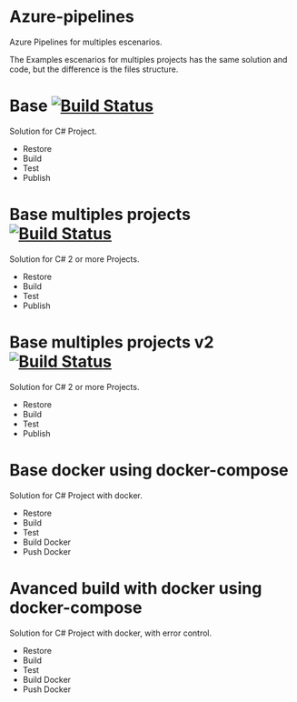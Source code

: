 # Azure-pipelines
Azure Pipelines for multiples escenarios.

The Examples escenarios for multiples projects has the same solution and code, but the difference is the files structure.


# Base [![Build Status](https://dev.azure.com/wistercorp/azure-pipelines/_apis/build/status/BasePipeline?branchName=develop)](https://dev.azure.com/wistercorp/azure-pipelines/_build/latest?definitionId=45&branchName=develop)

Solution for C# Project.

 - Restore
 - Build
 - Test
 - Publish

# Base multiples projects [![Build Status](https://dev.azure.com/wistercorp/azure-pipelines/_apis/build/status/BasePipelineMultiplePro?branchName=develop)](https://dev.azure.com/wistercorp/azure-pipelines/_build/latest?definitionId=46&branchName=develop)
Solution for C# 2 or more Projects.

 - Restore
 - Build
 - Test
 - Publish

# Base multiples projects v2  [![Build Status](https://dev.azure.com/wistercorp/azure-pipelines/_apis/build/status/BasePipelineMultipleProV2?branchName=develop)](https://dev.azure.com/wistercorp/azure-pipelines/_build/latest?definitionId=47&branchName=develop)
Solution for C# 2 or more Projects.

 - Restore
 - Build
 - Test
 - Publish


# Base docker using docker-compose
Solution for C# Project with docker.

 - Restore
 - Build
 - Test
 - Build Docker
 - Push Docker


# Avanced build with docker using docker-compose

Solution for C# Project with docker, with error control.

 - Restore
 - Build
 - Test
 - Build Docker
 - Push Docker

